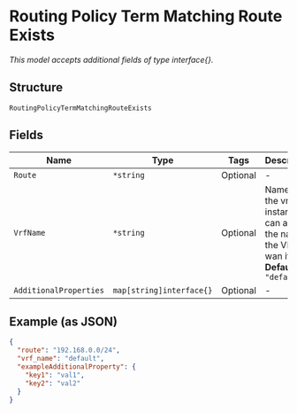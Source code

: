 
# Routing Policy Term Matching Route Exists

*This model accepts additional fields of type interface{}.*

## Structure

`RoutingPolicyTermMatchingRouteExists`

## Fields

| Name | Type | Tags | Description |
|  --- | --- | --- | --- |
| `Route` | `*string` | Optional | - |
| `VrfName` | `*string` | Optional | Name of the vrf instance, it can also be the name of the VPN or wan if they<br>**Default**: `"default"` |
| `AdditionalProperties` | `map[string]interface{}` | Optional | - |

## Example (as JSON)

```json
{
  "route": "192.168.0.0/24",
  "vrf_name": "default",
  "exampleAdditionalProperty": {
    "key1": "val1",
    "key2": "val2"
  }
}
```

